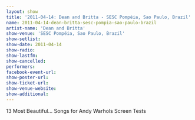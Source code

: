 ```yaml
---
layout: show
title: '2011-04-14: Dean and Britta - SESC Pompéia, Sao Paulo, Brazil'
name: 2011-04-14-dean-britta-sesc-pompia-sao-paulo-brazil
artist-name: 'Dean and Britta'
show-venue: 'SESC Pompéia, Sao Paulo, Brazil'
show-setlist: 
show-date: 2011-04-14
show-radio: 
show-lastfm: 
show-cancelled: 
performers: 
facebook-event-url: 
show-poster-url: 
show-ticket-url: 
show-venue-website: 
show-additional: 
---
```


13 Most Beautiful... Songs for Andy Warhols Screen Tests